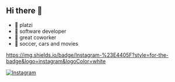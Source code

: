 ## Hi there 👋


- 🔭 platzi
- 🌱 software developer
- 👯 great coworker
- 💬 soccer, cars and movies

https://img.shields.io/badge/Instagram-%23E4405F?style=for-the-badge&logo=instagram&logoColor=white

[![Instagram](https://img.shields.io/badge/@isaacgm__-%23E4405F?style=for-the-badge&logo=instagram&logoColor=white)](https://www.instagram.com/isaacgm__/)

